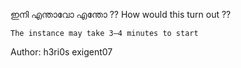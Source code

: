 ഇനി എന്താവോ എന്തോ ??
How would this turn out ??

    The instance may take 3–4 minutes to start

Author: h3ri0s exigent07

